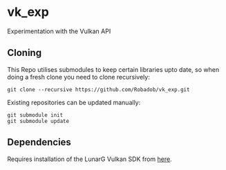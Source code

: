 # vk_exp

Experimentation with the Vulkan API

## Cloning
This Repo utilises submodules to keep certain libraries upto date, so when doing a fresh clone you need to clone recursively:

```
git clone --recursive https://github.com/Robadob/vk_exp.git
``` 

Existing repositories can be updated manually:

```
git submodule init
git submodule update
```

## Dependencies
Requires installation of the LunarG Vulkan SDK from [here](https://vulkan.lunarg.com/sdk/home).